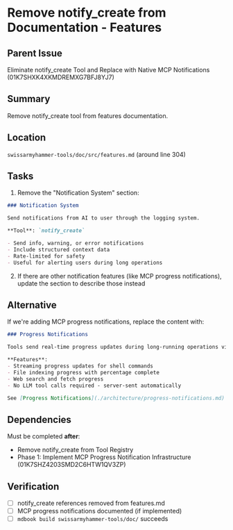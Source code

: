 # Remove notify_create from Documentation - Features

## Parent Issue
Eliminate notify_create Tool and Replace with Native MCP Notifications (01K7SHXK4XKMDREMXG7BFJ8YJ7)

## Summary
Remove notify_create tool from features documentation.

## Location
`swissarmyhammer-tools/doc/src/features.md` (around line 304)

## Tasks

1. Remove the "Notification System" section:
```markdown
### Notification System

Send notifications from AI to user through the logging system.

**Tool**: `notify_create`

- Send info, warning, or error notifications
- Include structured context data
- Rate-limited for safety
- Useful for alerting users during long operations
```

2. If there are other notification features (like MCP progress notifications), update the section to describe those instead

## Alternative

If we're adding MCP progress notifications, replace the content with:
```markdown
### Progress Notifications

Tools send real-time progress updates during long-running operations via MCP notifications.

**Features**:
- Streaming progress updates for shell commands
- File indexing progress with percentage complete
- Web search and fetch progress
- No LLM tool calls required - server-sent automatically

See [Progress Notifications](./architecture/progress-notifications.md) for details.
```

## Dependencies

Must be completed **after**:
- Remove notify_create from Tool Registry
- Phase 1: Implement MCP Progress Notification Infrastructure (01K7SHZ4203SMD2C6HTW1QV3ZP)

## Verification

- [ ] notify_create references removed from features.md
- [ ] MCP progress notifications documented (if implemented)
- [ ] `mdbook build swissarmyhammer-tools/doc/` succeeds
